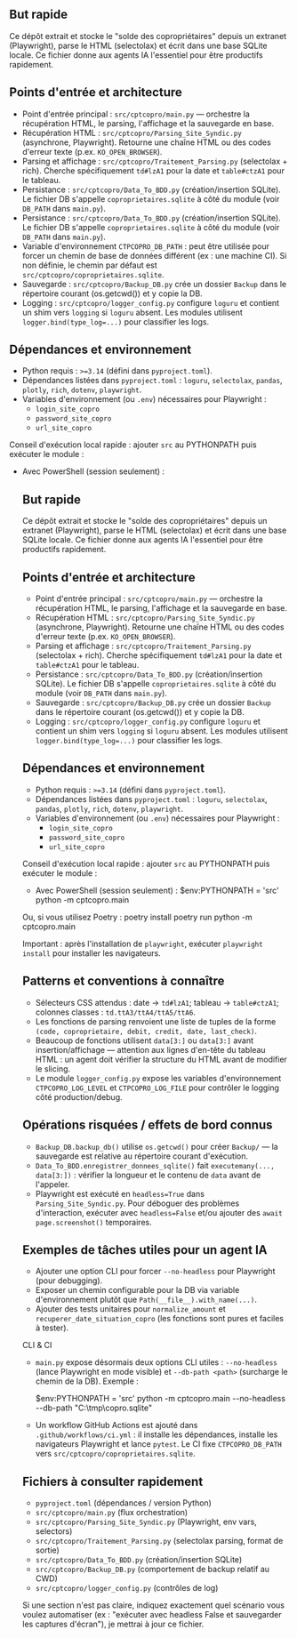 ## But rapide

Ce dépôt extrait et stocke le "solde des copropriétaires" depuis un extranet (Playwright), parse le HTML (selectolax) et écrit dans une base SQLite locale. Ce fichier donne aux agents IA l'essentiel pour être productifs rapidement.

## Points d'entrée et architecture

- Point d'entrée principal : `src/cptcopro/main.py` — orchestre la récupération HTML, le parsing, l'affichage et la sauvegarde en base.
- Récupération HTML : `src/cptcopro/Parsing_Site_Syndic.py` (asynchrone, Playwright). Retourne une chaîne HTML ou des codes d'erreur texte (p.ex. `KO_OPEN_BROWSER`).
- Parsing et affichage : `src/cptcopro/Traitement_Parsing.py` (selectolax + rich). Cherche spécifiquement `td#lzA1` pour la date et `table#ctzA1` pour le tableau.
- Persistance : `src/cptcopro/Data_To_BDD.py` (création/insertion SQLite). Le fichier DB s'appelle `coproprietaires.sqlite` à côté du module (voir `DB_PATH` dans `main.py`).
- Persistance : `src/cptcopro/Data_To_BDD.py` (création/insertion SQLite). Le fichier DB s'appelle `coproprietaires.sqlite` à côté du module (voir `DB_PATH` dans `main.py`).
- Variable d'environnement `CTPCOPRO_DB_PATH` : peut être utilisée pour forcer un chemin de base de données différent (ex : une machine CI). Si non définie, le chemin par défaut est `src/cptcopro/coproprietaires.sqlite`.
- Sauvegarde : `src/cptcopro/Backup_DB.py` crée un dossier `Backup` dans le répertoire courant (os.getcwd()) et y copie la DB.
- Logging : `src/cptcopro/logger_config.py` configure `loguru` et contient un shim vers `logging` si `loguru` absent. Les modules utilisent `logger.bind(type_log=...)` pour classifier les logs.

## Dépendances et environnement

- Python requis : `>=3.14` (défini dans `pyproject.toml`).
- Dépendances listées dans `pyproject.toml` : `loguru`, `selectolax`, `pandas`, `plotly`, `rich`, `dotenv`, `playwright`.
- Variables d'environnement (ou `.env`) nécessaires pour Playwright :
  - `login_site_copro`
  - `password_site_copro`
  - `url_site_copro`

Conseil d'exécution local rapide : ajouter `src` au PYTHONPATH puis exécuter le module :

  - Avec PowerShell (session seulement) :
    ## But rapide

    Ce dépôt extrait et stocke le "solde des copropriétaires" depuis un extranet (Playwright), parse le HTML (selectolax) et écrit dans une base SQLite locale. Ce fichier donne aux agents IA l'essentiel pour être productifs rapidement.

    ## Points d'entrée et architecture

    - Point d'entrée principal : `src/cptcopro/main.py` — orchestre la récupération HTML, le parsing, l'affichage et la sauvegarde en base.
    - Récupération HTML : `src/cptcopro/Parsing_Site_Syndic.py` (asynchrone, Playwright). Retourne une chaîne HTML ou des codes d'erreur texte (p.ex. `KO_OPEN_BROWSER`).
    - Parsing et affichage : `src/cptcopro/Traitement_Parsing.py` (selectolax + rich). Cherche spécifiquement `td#lzA1` pour la date et `table#ctzA1` pour le tableau.
    - Persistance : `src/cptcopro/Data_To_BDD.py` (création/insertion SQLite). Le fichier DB s'appelle `coproprietaires.sqlite` à côté du module (voir `DB_PATH` dans `main.py`).
    - Sauvegarde : `src/cptcopro/Backup_DB.py` crée un dossier `Backup` dans le répertoire courant (os.getcwd()) et y copie la DB.
    - Logging : `src/cptcopro/logger_config.py` configure `loguru` et contient un shim vers `logging` si `loguru` absent. Les modules utilisent `logger.bind(type_log=...)` pour classifier les logs.

    ## Dépendances et environnement

    - Python requis : `>=3.14` (défini dans `pyproject.toml`).
    - Dépendances listées dans `pyproject.toml` : `loguru`, `selectolax`, `pandas`, `plotly`, `rich`, `dotenv`, `playwright`.
    - Variables d'environnement (ou `.env`) nécessaires pour Playwright :
      - `login_site_copro`
      - `password_site_copro`
      - `url_site_copro`

    Conseil d'exécution local rapide : ajouter `src` au PYTHONPATH puis exécuter le module :

      - Avec PowerShell (session seulement) :
        $env:PYTHONPATH = 'src'
        python -m cptcopro.main

    Ou, si vous utilisez Poetry :
      poetry install
      poetry run python -m cptcopro.main

    Important : après l'installation de `playwright`, exécuter `playwright install` pour installer les navigateurs.

    ## Patterns et conventions à connaître

    - Sélecteurs CSS attendus : date -> `td#lzA1`; tableau -> `table#ctzA1`; colonnes classes : `td.ttA3/ttA4/ttA5/ttA6`.
    - Les fonctions de parsing renvoient une liste de tuples de la forme `(code, coproprietaire, debit, credit, date, last_check)`.
    - Beaucoup de fonctions utilisent `data[3:]` ou `data[3:]` avant insertion/affichage — attention aux lignes d'en-tête du tableau HTML : un agent doit vérifier la structure du HTML avant de modifier le slicing.
    - Le module `logger_config.py` expose les variables d'environnement `CTPCOPRO_LOG_LEVEL` et `CTPCOPRO_LOG_FILE` pour contrôler le logging côté production/debug.

    ## Opérations risquées / effets de bord connus

    - `Backup_DB.backup_db()` utilise `os.getcwd()` pour créer `Backup/` — la sauvegarde est relative au répertoire courant d'exécution.
    - `Data_To_BDD.enregistrer_donnees_sqlite()` fait `executemany(..., data[3:])` : vérifier la longueur et le contenu de `data` avant de l'appeler.
    - Playwright est exécuté en `headless=True` dans `Parsing_Site_Syndic.py`. Pour déboguer des problèmes d'interaction, exécuter avec `headless=False` et/ou ajouter des `await page.screenshot()` temporaires.

    ## Exemples de tâches utiles pour un agent IA

    - Ajouter une option CLI pour forcer `--no-headless` pour Playwright (pour debugging).
    - Exposer un chemin configurable pour la DB via variable d'environnement plutôt que `Path(__file__).with_name(...)`.
    - Ajouter des tests unitaires pour `normalize_amount` et `recuperer_date_situation_copro` (les fonctions sont pures et faciles à tester).

    CLI & CI

    - `main.py` expose désormais deux options CLI utiles : `--no-headless` (lance Playwright en mode visible) et `--db-path <path>` (surcharge le chemin de la DB). Exemple :

      $env:PYTHONPATH = 'src'
      python -m cptcopro.main --no-headless --db-path "C:\tmp\copro.sqlite"

    - Un workflow GitHub Actions est ajouté dans `.github/workflows/ci.yml` : il installe les dépendances, installe les navigateurs Playwright et lance `pytest`. Le CI fixe `CTPCOPRO_DB_PATH` vers `src/cptcopro/coproprietaires.sqlite`.

    ## Fichiers à consulter rapidement

    - `pyproject.toml` (dépendances / version Python)
    - `src/cptcopro/main.py` (flux orchestration)
    - `src/cptcopro/Parsing_Site_Syndic.py` (Playwright, env vars, selectors)
    - `src/cptcopro/Traitement_Parsing.py` (selectolax parsing, format de sortie)
    - `src/cptcopro/Data_To_BDD.py` (création/insertion SQLite)
    - `src/cptcopro/Backup_DB.py` (comportement de backup relatif au CWD)
    - `src/cptcopro/logger_config.py` (contrôles de log)

    Si une section n'est pas claire, indiquez exactement quel scénario vous voulez automatiser (ex : "exécuter avec headless False et sauvegarder les captures d'écran"), je mettrai à jour ce fichier.

